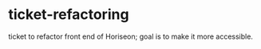 # ticket-refactoring
ticket to refactor front end of Horiseon; goal is to make it more accessible. 
